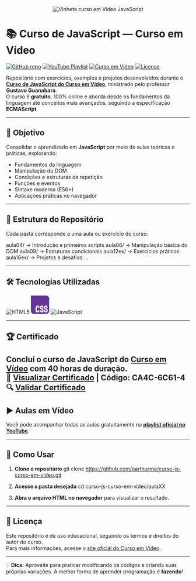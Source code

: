<div align="center">
  <img src="/assets/curso-video-js.gif" alt="Vinheta curso em Vídeo JavaScript" width="500">
</div>

# 📚 Curso de JavaScript — Curso em Vídeo

[![GitHub repo](https://img.shields.io/badge/GitHub-oarthurma%2Fcurso--js--curso--em--video-181717?logo=github)](https://github.com/oarthurma/curso-js-curso-em-video)
[![YouTube Playlist](https://img.shields.io/badge/YouTube-Playlist-FFCC00?logo=youtube&logoColor=white)](https://www.youtube.com/playlist?list=PLHz_AreHm4dlsK3Nr9GVvXCbpQyHQl1o1)
[![Curso em Vídeo](https://img.shields.io/badge/Site-Curso%20em%20Vídeo-2D9CDB?logo=google-chrome&logoColor=white)](https://www.cursoemvideo.com/curso/javascript/)
[![License](https://img.shields.io/badge/Licença-Educacional-2D9CDB)](#-licença)

Repositório com exercícios, exemplos e projetos desenvolvidos durante o **[Curso de JavaScript do Curso em Vídeo](https://www.cursoemvideo.com/curso/javascript/)**, ministrado pelo professor **Gustavo Guanabara**.  
O curso é **gratuito**, 100% online e aborda desde os fundamentos da linguagem até conceitos mais avançados, seguindo a especificação **ECMAScript**.

---

## 🚀 Objetivo

Consolidar o aprendizado em **JavaScript** por meio de aulas teóricas e práticas, explorando:

- Fundamentos da linguagem
- Manipulação do DOM
- Condições e estruturas de repetição
- Funções e eventos
- Sintaxe moderna (ES6+)
- Aplicações práticas no navegador

---

## 📂 Estrutura do Repositório

Cada pasta corresponde a uma aula ou exercício do curso:

aula04/ → Introdução e primeiros scripts
aula06/ → Manipulação básica do DOM
aula09/ → Estruturas condicionais
aula12ex/ → Exercícios práticos
aula16ex/ → Projetos e desafios
...

---

## 🛠 Tecnologias Utilizadas

<div align="left">
  <img src="https://cdn.jsdelivr.net/gh/devicons/devicon/icons/html5/html5-original.svg" alt="HTML5" width="50" height="50"/>
  <img src="https://github.com/CSS-Next/logo.css/blob/main/css.svg" alt="CSS3" width="50" height="50"/>
  <img src="https://cdn.jsdelivr.net/gh/devicons/devicon/icons/javascript/javascript-original.svg" alt="JavaScript" width="50" height="50"/>
</div>

---

## 🏆 Certificado

Concluí o curso de JavaScript do [Curso em Vídeo](https://www.cursoemvideo.com) com **40 horas** de duração.  
📜 [**Visualizar Certificado**](./assets/Arthur-Martins-Alves-Javascript-40-Horas-Certificado-Curso-em-Video.pdf) | **Código:** CA4C-6C61-4  
🔍 [**Validar Certificado**](https://www.cursoemvideo.com/validacao-de-certificado/) 
---

## ▶️ Aulas em Vídeo

Você pode acompanhar todas as aulas gratuitamente na **[playlist oficial no YouTube](https://www.youtube.com/playlist?list=PLHz_AreHm4dlsK3Nr9GVvXCbpQyHQl1o1)**.

---

## 📌 Como Usar

1. **Clone o repositório**
   git clone https://github.com/oarthurma/curso-js-curso-em-video.git

2. **Acesse a pasta desejada**
   cd curso-js-curso-em-video/aulaXX

3. **Abra o arquivo HTML no navegador** para visualizar o resultado.

---

## 📜 Licença

Este repositório é de uso educacional, seguindo os termos e direitos do autor do curso.  
Para mais informações, acesse o [site oficial do Curso em Vídeo](https://www.cursoemvideo.com/curso/javascript/).

---

💡 **Dica:** Aproveite para praticar modificando os códigos e criando suas próprias variações. A melhor forma de aprender programação é **fazendo**!
